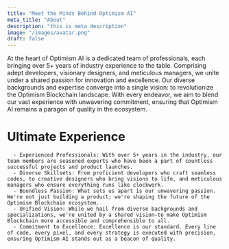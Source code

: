 ```yaml
---
title: "Meet the Minds Behind Optimism AI"
meta_title: "About"
description: "this is meta description"
image: "/images/avatar.png"
draft: false
---
```


At the heart of Optimism AI is a dedicated team of professionals, each bringing over 5+ years of industry experience to the table. Comprising adept developers, visionary designers, and meticulous managers, we unite under a shared passion for innovation and excellence. Our diverse backgrounds and expertise converge into a single vision: to revolutionize the Optimism Blockchain landscape. With every endeavor, we aim to blend our vast experience with unwavering commitment, ensuring that Optimism AI remains a paragon of quality in the ecosystem.

# Ultimate Experience
      - Experienced Professionals: With over 5+ years in the industry, our team members are seasoned experts who have been a part of countless successful projects and product launches.
      - Diverse Skillsets: From proficient developers who craft seamless codes, to creative designers who bring visions to life, and meticulous managers who ensure everything runs like clockwork.
      - Boundless Passion: What sets us apart is our unwavering passion. We're not just building a product; we're shaping the future of the Optimism Blockchain ecosystem.
      - Unified Vision: While we hail from diverse backgrounds and specializations, we're united by a shared vision—to make Optimism Blockchain more accessible and comprehensible to all.
      - Commitment to Excellence: Excellence is our standard. Every line of code, every pixel, and every strategy is executed with precision, ensuring Optimism AI stands out as a beacon of quality.
